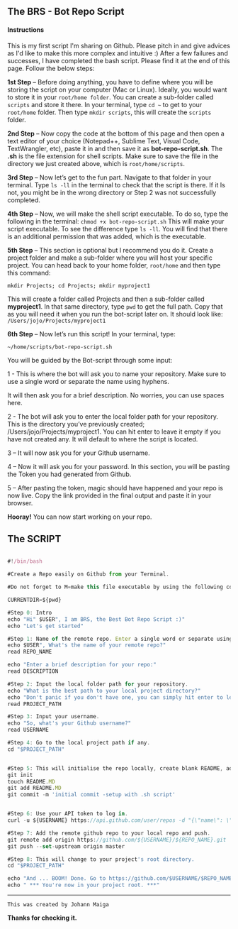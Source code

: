 The BRS - Bot Repo Script
------------

#### Instructions

This is my first script I'm sharing on Github. Please pitch in and give advices as I'd like to make this more complex and intuitive :)
After a few failures and successes, I have completed the bash script. Please find it at the end of this page. Follow the below steps: 

**1st Step** – Before doing anything, you have to define where you will be storing the script on your computer (Mac or Linux). Ideally, you would want to store it in your `root/home folder`. You can create a sub-folder called `scripts` and store it there. In your terminal, type `cd ~` to get to your `root/home` folder. Then type `mkdir scripts`, this will create the `scripts` folder. 

**2nd Step** – Now copy the code at the bottom of this page and then open a text editor of your choice (Notepad++, Sublime Text, Visual Code, TextWrangler, etc), paste it in and then save it as **bot-repo-script.sh**. The **.sh** is the file extension for shell scripts. Make sure to save the file in the directory we just created above, which is `root/home/scripts`. 

**3rd Step** – Now let’s get to the fun part. Navigate to that folder in your terminal. 
Type `ls -ll` in the terminal to check that the script is there. If it Is not, you might be in the wrong directory or Step 2 was not successfully completed. 

**4th Step** – Now, we will make the shell script executable. To do so, type the following in the terminal: `chmod +x bot-repo-script.sh` This will make your script executable. To see the difference type `ls -ll`. You will find that there is an additional permission that was added, which is the executable. 

**5th Step** – This section is optional but I recommend you do it. Create a project folder and make a sub-folder where you will host your specific project. 
You can head back to your home folder, `root/home` and then type this command: 

`mkdir Projects; cd Projects; mkdir myproject1`

This will create a folder called Projects and then a sub-folder called **myproject1**. 
In that same directory, type `pwd` to get the full path. Copy that as you will need it when you run the bot-script later on. It should look like: `/Users/jojo/Projects/myproject1`

**6th Step** – Now let’s run this script! In your terminal, type:

 `~/home/scripts/bot-repo-script.sh`

You will be guided by the Bot-script through some input: 

1 - This is where the bot will ask you to name your repository. Make sure to use a single word or separate the name using hyphens. 

It will then ask you for a brief description. No worries, you can use spaces here. 

2 - The bot will ask you to enter the local folder path for your repository. This is the directory you’ve previously created; /Users/jojo/Projects/myproject1. You can hit enter to leave it empty if you have not created any. It will default to where the script is located. 

3 – It will now ask you for your Github username.

4 – Now it will ask you for your password. In this section, you will be pasting the Token you had generated from Github. 

5 – After pasting the token, magic should have happened and your repo is now live. 
Copy the link provided in the final output and paste it in your browser. 

**Hooray!** You can now start working on your repo. 



The SCRIPT
----------

```js 

#!/bin/bash

#Create a Repo easily on Github from your Terminal.

#Do not forget to M=make this file executable by using the following command: chmod +x <<filename.sh>>

CURRENTDIR=${pwd}

#Step 0: Intro
echo "Hi" $USER", I am BRS, the Best Bot Repo Script :)"
echo "Let's get started"

#Step 1: Name of the remote repo. Enter a single word or separate using hyphens.
echo $USER", What's the name of your remote repo?"
read REPO_NAME

echo "Enter a brief description for your repo:"
read DESCRIPTION

#Step 2: Input the local folder path for your repository.
echo "What is the best path to your local project directory?"
echo "Don't panic if you don't have one, you can simply hit enter to leave it empty :)"
read PROJECT_PATH

#Step 3: Input your username.
echo "So, what's your Github username?"
read USERNAME

#Step 4: Go to the local project path if any.
cd "$PROJECT_PATH"


#Step 5: This will initialise the repo locally, create blank README, add and commit.
git init
touch README.MD
git add README.MD
git commit -m 'initial commit -setup with .sh script'


#Step 6: Use your API token to log in.
curl -u ${USERNAME} https://api.github.com/user/repos -d "{\"name\": \"${REPO_NAME}\", \"description\": \"${DESCRIPTION}\"}"

#Step 7: Add the remote github repo to your local repo and push.
git remote add origin https://github.com/${USERNAME}/${REPO_NAME}.git
git push --set-upstream origin master

#Step 8: This will change to your project's root directory.
cd "$PROJECT_PATH"

echo "And ... BOOM! Done. Go to https://github.com/$USERNAME/$REPO_NAME to see your new repo :D Enjoy your Coding." $USER 
echo " *** You're now in your project root. ***"

```
----------

`This was created by Johann Maiga`

**Thanks for checking it.**
